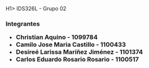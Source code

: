 H1> IDS326L - Grupo 02

<h3> Integrantes
<p></p>

- Christian Aquino - 1099784
- Camilo Jose Maria Castillo - 1100433
- Desireé Larissa Maríñez Jiménez - 1101374
- Carlos Eduardo Rosario Rosario - 1100517
